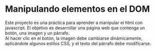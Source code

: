 <h1>Manipulando elementos en el DOM</h1>
<p>Este proyecto es una práctica para aprender a manipular el html con javascript. El objetivo es desarrollar una página web que contenga un botón, una imagen y un párrafo. <br>
Al hacer clic en el botón, la imagen debe cambiarse dinámicamente, aplicándole algunos estilos CSS, y el texto del párrafo debe modificarse.</p>
